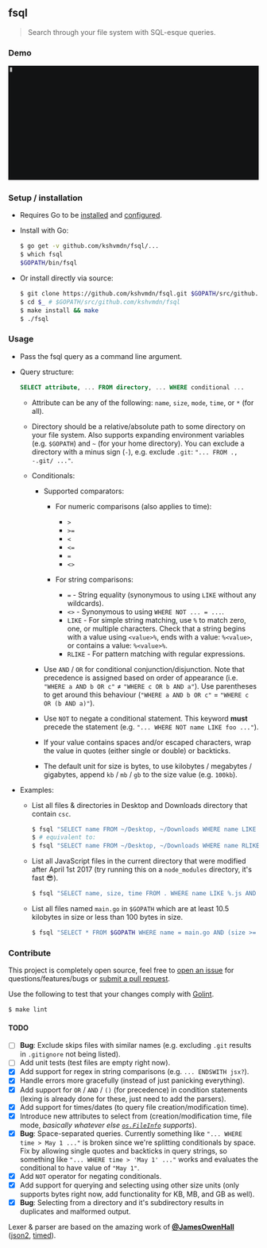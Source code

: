 ## fsql

>Search through your file system with SQL-esque queries.

### Demo

<a href="https://asciinema.org/a/118075" target="_blank">![](./fsql.gif)</a>

### Setup / installation

  - Requires Go to be [installed](https://golang.org/doc/install) and [configured](https://golang.org/doc/install#testing).

  - Install with Go:

    ```sh
    $ go get -v github.com/kshvmdn/fsql/...
    $ which fsql
    $GOPATH/bin/fsql
    ```

  - Or install directly via source:

    ```sh
    $ git clone https://github.com/kshvmdn/fsql.git $GOPATH/src/github.com/kshvmdn/fsql
    $ cd $_ # $GOPATH/src/github.com/kshvmdn/fsql
    $ make install && make
    $ ./fsql
    ```

### Usage

  - Pass the fsql query as a command line argument.

  - Query structure:

    ```sql
    SELECT attribute, ... FROM directory, ... WHERE conditional ...
    ```

    + Attribute can be any of the following: `name`, `size`, `mode`, `time`, or `*` (for all).

    + Directory should be a relative/absolute path to some directory on your file system. Also supports expanding environment variables (e.g. `$GOPATH`) and `~` (for your home directory). You can exclude a directory with a minus sign (`-`), e.g. exclude `.git`: `"... FROM ., -.git/ ..."`.

    + Conditionals:

      * Supported comparators:

        - For numeric comparisons (also applies to time):
          + `>`
          + `>=`
          + `<`
          + `<=`
          + `=`
          + `<>`

        - For string comparisons:
          + `=` - String equality (synonymous to using `LIKE` without any wildcards).
          + `<>` - Synonymous to using `WHERE NOT ... = ...`.
          + `LIKE` - For simple string matching, use `%` to match zero, one, or multiple characters. Check that a string begins with a value using `<value>%`, ends with a value: `%<value>`, or contains a value: `%<value>%`.
          + `RLIKE` - For pattern matching with regular expressions.

      * Use `AND` / `OR` for conditional conjunction/disjunction. Note that precedence is assigned based on order of appearance (i.e. `"WHERE a AND b OR c"` ≠ `"WHERE c OR b AND a"`). Use parentheses to get around this behaviour (`"WHERE a AND b OR c"` = `"WHERE c OR (b AND a)"`).

      * Use `NOT` to negate a conditional statement. This keyword **must** precede the statement (e.g. `"... WHERE NOT name LIKE foo ..."`).

      * If your value contains spaces and/or escaped characters, wrap the value in quotes (either single or double) or backticks.

      * The default unit for size is bytes, to use kilobytes / megabytes / gigabytes, append `kb` / `mb` / `gb` to the size value (e.g. `100kb`).

  - Examples:
    
    - List all files & directories in Desktop and Downloads directory that contain `csc`.

      ```sh
      $ fsql "SELECT name FROM ~/Desktop, ~/Downloads WHERE name LIKE %csc%"
      $ # equivalent to:
      $ fsql "SELECT name FROM ~/Desktop, ~/Downloads WHERE name RLIKE .*csc.*"
      ```

    - List all JavaScript files in the current directory that were modified after April 1st 2017 (try running this on a `node_modules` directory, it's fast :sunglasses:).

      ```sh
      $ fsql "SELECT name, size, time FROM . WHERE name LIKE %.js AND time > 'Apr 01 2017 00 00'"
      ```

    - List all files named `main.go` in `$GOPATH` which are at least 10.5 kilobytes in size or less than 100 bytes in size.

      ```sh
      $ fsql "SELECT * FROM $GOPATH WHERE name = main.go AND (size >= 10.5kb OR size < 100)"
      ```

### Contribute

This project is completely open source, feel free to [open an issue](https://github.com/kshvmdn/fsql/issues) for questions/features/bugs or [submit a pull request](https://github.com/kshvmdn/fsql/pulls).

Use the following to test that your changes comply with [Golint](https://github.com/golang/lint).

  ```sh
  $ make lint
  ```

#### TODO

  - [ ] **Bug**: Exclude skips files with similar names (e.g. excluding `.git` results in `.gitignore` not being listed).
  - [ ] Add unit tests (test files are empty right now).
  - [x] Add support for regex in string comparisons (e.g. `... ENDSWITH jsx?`).
  - [x] Handle errors more gracefully (instead of just panicking everything).
  - [x] Add support for `OR` / `AND`  / `()` (for precedence) in condition statements (lexing is already done for these, just need to add the parsers).
  - [x] Add support for times/dates (to query file creation/modification time).
  - [x] Introduce new attributes to select from (creation/modification time, file mode, _basically whatever else [`os.FileInfo`](https://golang.org/pkg/os/#FileInfo) supports_).
  - [x] **Bug**: Space-separated queries. Currently something like `"... WHERE time > May 1 ..."` is broken since we're splitting conditionals by space. Fix by allowing single quotes and backticks in query strings, so something like `"... WHERE time > 'May 1' ..."` works and evaluates the conditional to have value of `"May 1"`.
  - [x] Add `NOT` operator for negating conditionals.
  - [x] Add support for querying and selecting using other size units (only supports bytes right now, add functionality for KB, MB, and GB as well).
  - [x] **Bug**: Selecting from a directory and it's subdirectory results in duplicates and malformed output.

Lexer & parser are based on the amazing work of [**@JamesOwenHall**](https://github.com/JamesOwenHall) ([json2](https://github.com/JamesOwenHall/json2), [timed](https://github.com/JamesOwenHall/timed)).
